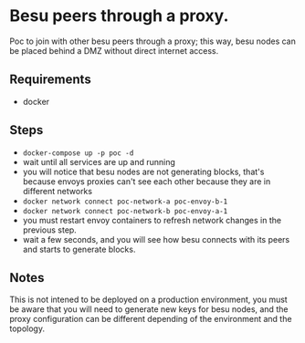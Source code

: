 # Besu peers through a proxy.
Poc to join with other besu peers through a proxy; this way, besu nodes can be placed behind a DMZ without direct internet access. 

## Requirements
- docker

## Steps
- `docker-compose up -p poc -d`
- wait until all services are up and running
- you will notice that besu nodes are not generating blocks, that's because envoys proxies can't see each other because they are in different networks
- `docker network connect poc-network-a poc-envoy-b-1`
- `docker network connect poc-network-b poc-envoy-a-1`
- you must restart envoy containers to refresh network changes in the previous step.
- wait a few seconds, and you will see how besu connects with its peers and starts to generate blocks.


## Notes

This is not intened to be deployed on a production environment, you must be aware that you will need to generate new keys for besu nodes, and the proxy configuration can be different depending of the environment and the topology.

